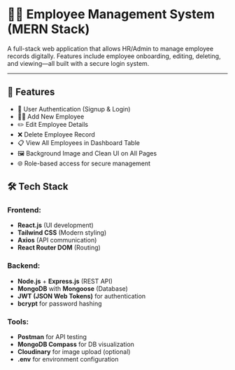 # 👨‍💼 Employee Management System (MERN Stack)

A full-stack web application that allows HR/Admin to manage employee records digitally. Features include employee onboarding, editing, deleting, and viewing—all built with a secure login system.

---

## 🚀 Features

- 🔐 User Authentication (Signup & Login)
- 🧑‍💼 Add New Employee
- ✏️ Edit Employee Details
- ❌ Delete Employee Record
- 📋 View All Employees in Dashboard Table
- 🖼️ Background Image and Clean UI on All Pages
- 🌐 Role-based access for secure management


## 🛠️ Tech Stack

### Frontend:
- **React.js** (UI development)
- **Tailwind CSS** (Modern styling)
- **Axios** (API communication)
- **React Router DOM** (Routing)

### Backend:
- **Node.js** + **Express.js** (REST API)
- **MongoDB** with **Mongoose** (Database)
- **JWT (JSON Web Tokens)** for authentication
- **bcrypt** for password hashing

### Tools:
- **Postman** for API testing
- **MongoDB Compass** for DB visualization
- **Cloudinary** for image upload (optional)
- **.env** for environment configuration
